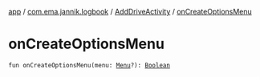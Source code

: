 [app](../../index.md) / [com.ema.jannik.logbook](../index.md) / [AddDriveActivity](index.md) / [onCreateOptionsMenu](./on-create-options-menu.md)

# onCreateOptionsMenu

`fun onCreateOptionsMenu(menu: `[`Menu`](https://developer.android.com/reference/android/view/Menu.html)`?): `[`Boolean`](https://kotlinlang.org/api/latest/jvm/stdlib/kotlin/-boolean/index.html)